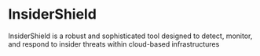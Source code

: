 # InsiderShield
InsiderShield is a robust and sophisticated tool designed to detect, monitor, and respond to insider threats within cloud-based infrastructures
